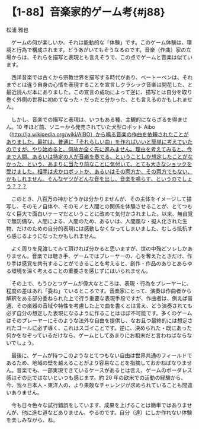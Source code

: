 # 【1-88】音楽家的ゲーム考{#j88}

<div class="author">松浦 雅也</div>

　ゲームの何が楽しいか、それは能動的な「体験」です。このゲーム体験は、環境と行為で構成されます。どうあがいてもそうなるのです。音楽（作曲）家の立場からは、それらを描写と表現とも言えそうで、この点でゲームと音楽は似ています。

　西洋音楽では古くから宗教世界を描写する時代があり、ベートーベンは、それまでとは違う自身の心情を表現することを宣言しクラシック音楽は開花した、と最近読んだ本にありました。この宣言の成功によって逆に、描写とは自分を取り巻く外側の世界に初めてなった・だったと分かった、とも言えるのかもしれません。

　しかし、音楽での描写と表現は、いつもある種、主観的にならざるを得ません。10 年ほど前、ソニーから発売されていた犬型ロボット Aibo（http://ja.wikipedia.org/wiki/AIBO）から鳴る音楽の作曲を依頼されたことがありました。最初は、普通に「それらしい曲」を作ればいいと簡単に考えていたのですが、やり始めると、何故か全く先に進みません。理由を考えてみると、今まで人間、あるいは特定の人が音楽を奏でる、ということしか想定したことがなかった、という、あまりに当たり前なことに気付いて、とても大きなショックを受けました。相手は犬かロボットか、あるいはその両方か、その両方でもない、かもしれません。そんなヤツがどんな音を出し、音楽を鳴らす、というのでしょう？？？

　このとき、八百万の神かどうかは分かりませんが、その主体をイメージして描写し、そのモノ自体や、そのモノと人間との関係を体験させることが、とてつもなく巨大で面白いテーマだということに改めて気付かされました。以来、無自覚で無防備な、人間による、人間のため、あるいは、人間風な・擬人化された生物、だけのための自分的表現には感動しなくなってしまいました、むしろ抵抗すら感じるようになったかもしれません。

　よく周りを見渡してみて頂ければ分かると思いますが、世の中殆どソレしかありません。音楽では聴き手、ゲームではプレーヤーの、心を奪えたときだけ、作り手は感覚を共有することができることを考えると、創作・作品のありとあらゆる環境を深く考えることの重要さを感じずにはいられません。

　その上で、もうひとつゲームが偉大なところは、表現・行為をプレーヤーに、程度の差はあれ「委ね」ているところです。音楽家にとって、演奏は作曲者から解釈をある部分委ねられた上で行う重要な表現手段ですが、作曲者は、例えば普通、その楽器の音域や特性を考慮した上で曲を書くとは言え、どう演奏されても必ず自分の想定した表現になるように作ることはほぼ不可能です。多くのゲームはそのプレーヤーにそのような法外な自由を提供し、なお且つ最終的には想定されたゴールに必ず導く、これはスゴイことです。逆に、決められた・既にあった何かをなぞっているだけなら、ゲームとしてあまりにお粗末だと言わねばならないでしょう。

　最後に、ゲームが持つこのようなとてつもない自由は世界共通のフィールドであるため、地域の壁を越えることがより容易なことを指摘しておかねばなりません。音楽でも、一部実現できているケースがあるとは言え、ゲームのボーダレス感はその比ではないといつも感じます。約 20 年の欧米での活動の経験から、今、我々日本人・東洋人の、より果敢なチャレンジが求められていることも間違いありません。

　今も日々色々な試行錯誤をしています、成果を上げることは簡単ではありませんが、他に進む道などありません、やるのです。自分（達）にしか作れない体験を楽しみながら、ね。

